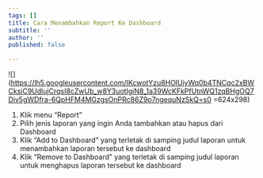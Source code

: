 ```yaml
---
tags: []
title: Cara Menambahkan Report Ke Dashboard
subtitle: ''
author: ''
published: false

---
```


![](https://lh5.googleusercontent.com/IKcwotYzu8HOlUiyWq0b4TNCqc2xBWCksiC9UdlujCrqsI8cZwUb_w8Y3uotIgiN8_1a39WcKFkPfUtnWQ1zqBHgOQ7Div5gWDfra-6QpHFM4MGzgsOnPRc86Z9o7ngequNzSkQ=s0 =624x298)

1. Klik menu “Report”
2. Pilih jenis laporan yang ingin Anda tambahkan atau hapus dari Dashboard
3. Klik “Add to Dashboard” yang terletak di samping judul laporan untuk menambahkan laporan tersebut ke dashboard
4. Klik “Remove to Dashboard” yang terletak di samping judul laporan untuk menghapus laporan tersebut ke dashboard